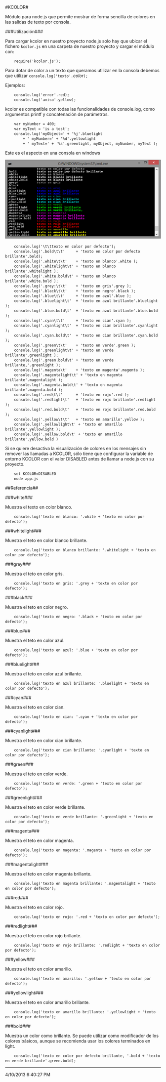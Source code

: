 #KCOLOR#

Módulo para node.js que permite mostrar de forma sencilla de colores en las salidas de texto por consola.

###Utilización###

Para cargar kcolor en nuestro proyecto node.js solo hay que ubicar el fichero `kcolor.js` en una carpeta de nuestro proyecto y cargar el módulo con:

		require('kcolor.js');

Para dotar de color a un texto que queramos utilizar en la consola debemos que utilizar `console.log('texto'.`*color*`);`

Ejemplos:

		console.log('error'.red);
		console.log('aviso'.yellow);

kcolor es compatible con todas las funcionalidades de console.log, como argumentos printf y concatenación de parámetros.

		var myNumber = 400;
		var myText = 'is a test';
		console.log('myObject=' + '%j'.bluelight 
			+ ' myMumber=' + '%d'.yellowlight 
			+ ' myText=' + '%s'.greenlight, myObject, myNumber, myText );
		
Este es el aspecto en una consola en windows

![kcolor output](kcolor-output.png)

		console.log('\t\ttexto en color por defecto');
		console.log('.bold\t\t' 	+ 'texto en color por defecto brillante'.bold);
		console.log('.white\t\t' 	+ 'texto en blanco'.white );
		console.log('.whitelight\t' + 'texto en blanco brillante'.whitelight );
		console.log('.white.bold\t' + 'texto en blanco brillante'.white.bold );
		console.log('.grey:\t\t' 	+ 'texto en gris'.grey );
		console.log('.black\t\t' 	+ 'texto en negro'.black );
		console.log('.blue\t\t' 	+ 'texto en azul'.blue );
		console.log('.bluelight\t' 	+ 'texto en azul brillante'.bluelight );
		console.log('.blue.bold\t'	+ 'texto en azul brillante'.blue.bold );
		console.log('.cyan\t\t' 	+ 'texto en cian'.cyan );
		console.log('.cyanlight\t' 	+ 'texto en cian brillante'.cyanlight );
		console.log('.cyan.bold\t' 	+ 'texto en cian brillante'.cyan.bold );
		console.log('.green\t\t' 	+ 'texto en verde'.green );
		console.log('.greenlight\t' + 'texto en verde brillante'.greenlight );
		console.log('.green.bold\t' + 'texto en verde brillante,'.greenlight );
		console.log('.magenta\t' 	+ 'texto en magenta'.magenta );
		console.log('.magentalight\t' + 'texto en magenta brillante'.magentalight );
		console.log('.magenta.bold\t' + 'texto en magenta brillante'.magenta.bold );
		console.log('.red\t\t' 		+ 'texto en rojo'.red );
		console.log('.redlight\t' 	+ 'texto en rojo brillante'.redlight );
		console.log('.red.bold\t' 	+ 'texto en rojo brillante'.red.bold );
		console.log('.yellow\t\t' 	+ 'texto en amarillo'.yellow );
		console.log('.yellowlight\t' + 'texto en amarillo brillante'.yellowlight );
		console.log('.yellow.bold\t' + 'texto en amarillo brillante'.yellow.bold )

Si se quiere desactiva la visualización de colores en los mensajes sin remover las llamadas a KCOLOR, sólo tiene que configurar la variable de entorno KCOLOR con el valor DISABLED antes de llamar a node.js con su proyecto.

		set KCOLOR=DISABLED
		node app.js

##Referencia##


###white###

Muestra el texto en color blanco.

		console.log('texto en blanco: '.white + 'texto en color por defecto'); 

###whitelight###

Muestra el teto en color blanco brillante.

		console.log('texto en blanco brillante: '.whitelight + 'texto en color por defecto');
###grey###

Muestra el teto en color gris.

		console.log('texto en gris: '.grey + 'texto en color por defecto');

###black###

Muestra el teto en color negro.

		console.log('texto en negro: '.black + 'texto en color por defecto');


###blue###

Muestra el teto en color azul.

		console.log('texto en azul: '.blue + 'texto en color por defecto');

###bluelight###

Muestra el teto en color azul brillante.

		console.log('texto en azul brillante: '.bluelight + 'texto en color por defecto');

###cyan###

Muestra el teto en color cian.

		console.log('texto en cian: '.cyan + 'texto en color por defecto');

###cyanlight###

Muestra el teto en color cian brillante.

		console.log('texto en cian brillante: '.cyanlight + 'texto en color por defecto');

###green###

Muestra el teto en color verde.

		console.log('texto en verde: '.green + 'texto en color por defecto');

###greenlight###

Muestra el teto en color verde brillante.

		console.log('texto en verde brillante: '.greenlight + 'texto en color por defecto');

###magenta###

Muestra el teto en color magenta.

		console.log('texto en magenta: '.magenta + 'texto en color por defecto');

###magentalight###

Muestra el teto en color magenta brillante.

		console.log('texto en magenta brillante: '.magentalight + 'texto en color por defecto');

###red###

Muestra el teto en color rojo.

		console.log('texto en rojo: '.red + 'texto en color por defecto');

###redlight###

Muestra el teto en color rojo brillante.

		console.log('texto en rojo brillante: '.redlight + 'texto en color por defecto');

###yellow###

Muestra el teto en color amarillo.

		console.log('texto en amarillo: '.yellow + 'texto en color por defecto');

###yellowlight###

Muestra el teto en color amarillo brillante.

		console.log('texto en amarillo brillante: '.yellowlight + 'texto en color por defecto');

###bold###

Muestra un color como brillante. Se puede utilizar como modificador de los colores básicos, aunque se recomienda usar los colores terminados en light.

		console.log('texto en color por defecto brillante, '.bold + 'texto en verde brillante'.green.bold);

----------
4/10/2013 6:40:27 PM 


